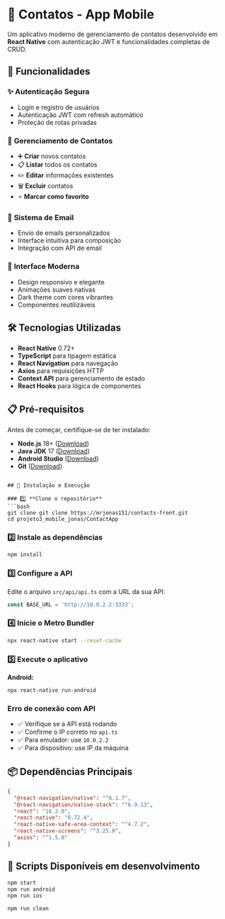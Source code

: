 # 📱 Contatos - App Mobile

Um aplicativo moderno de gerenciamento de contatos desenvolvido em **React Native** com autenticação JWT e funcionalidades completas de CRUD.

## 🚀 Funcionalidades

### ✨ **Autenticação Segura**
- Login e registro de usuários
- Autenticação JWT com refresh automático
- Proteção de rotas privadas

### 👥 **Gerenciamento de Contatos**
- ➕ **Criar** novos contatos
- 📋 **Listar** todos os contatos
- ✏️ **Editar** informações existentes
- 🗑️ **Excluir** contatos
- ⭐ **Marcar como favorito**

### 📧 **Sistema de Email**
- Envio de emails personalizados
- Interface intuitiva para composição
- Integração com API de email

### 🎨 **Interface Moderna**
- Design responsivo e elegante
- Animações suaves nativas
- Dark theme com cores vibrantes
- Componentes reutilizáveis

## 🛠️ Tecnologias Utilizadas

- **React Native** 0.72+
- **TypeScript** para tipagem estática
- **React Navigation** para navegação
- **Axios** para requisições HTTP
- **Context API** para gerenciamento de estado
- **React Hooks** para lógica de componentes

## 📋 Pré-requisitos

Antes de começar, certifique-se de ter instalado:

- **Node.js** 18+ ([Download](https://nodejs.org/))
- **Java JDK** 17 ([Download](https://adoptium.net/))
- **Android Studio** ([Download](https://developer.android.com/studio))
- **Git** ([Download](https://git-scm.com/))

```

## 🚀 Instalação e Execução

### 1️⃣ **Clone o repositório**
```bash
git clone git clone https://mrjonas151/contacts-front.git
cd projeto3_mobile_jonas/ContactApp
```

### 2️⃣ **Instale as dependências**
```bash
npm install

```

### 3️⃣ **Configure a API**
Edite o arquivo `src/api/api.ts` com a URL da sua API:

```typescript
const BASE_URL = 'http://10.0.2.2:3333';

```

### 4️⃣ **Inicie o Metro Bundler**
```bash
npx react-native start --reset-cache
```

### 5️⃣ **Execute o aplicativo**

**Android:**
```bash
npx react-native run-android
```

### **Erro de conexão com API**
- ✅ Verifique se a API está rodando
- ✅ Confirme o IP correto no `api.ts`
- ✅ Para emulador: use `10.0.2.2`
- ✅ Para dispositivo: use IP da máquina

## 📦 Dependências Principais

```json
{
  "@react-navigation/native": "^6.1.7",
  "@react-navigation/native-stack": "^6.9.13",
  "react": "18.2.0",
  "react-native": "0.72.4",
  "react-native-safe-area-context": "^4.7.2",
  "react-native-screens": "^3.25.0",
  "axios": "^1.5.0"
}
```

## 🔄 Scripts Disponíveis em desenvolvimento

```bash
npm start                    
npm run android            
npm run ios                

npm run clean               
```

